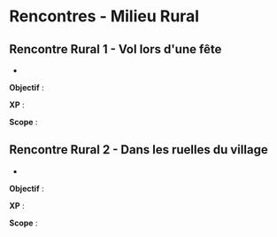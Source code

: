 # Rencontres - Milieu Rural
## Rencontre Rural 1 - Vol lors d'une fête
* 

**Objectif** : 

**XP** : 

**Scope** : 

## Rencontre Rural 2 - Dans les ruelles du village
* 

**Objectif** : 

**XP** : 

**Scope** : 